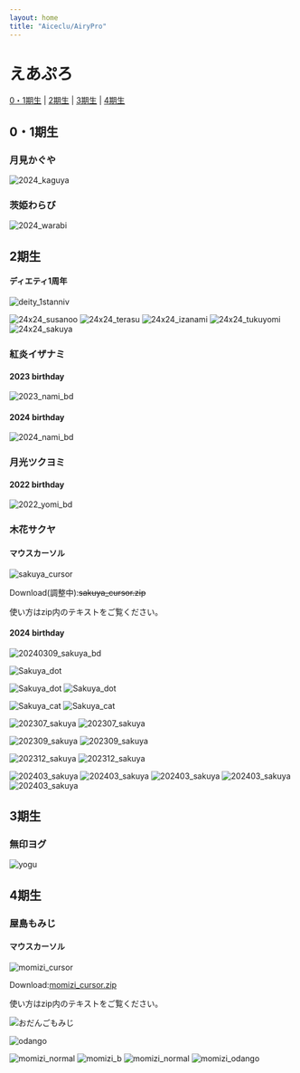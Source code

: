 ```yaml
---
layout: home
title: "Aiceclu/AiryPro"
---
```

# えあぷろ
[0・1期生](#0・1期生) | [2期生](#2期生) | [3期生](#3期生) | [4期生](#4期生)

## 0・1期生
### 月見かぐや
![2024_kaguya](img/2024_kaguya.png)

### 茨姫わらび
![2024_warabi](img/2024_warabi.png)


## 2期生
#### ディエティ1周年
![deity_1stanniv](img/202309_deity.gif)

![24x24_susanoo](img/24x24_susanoo.png) ![24x24_terasu](img/24x24_terasu.png) ![24x24_izanami](img/24x24_izanami.png) ![24x24_tukuyomi](img/24x24_tukuyomi.png) ![24x24_sakuya](img/24x24_sakuya.png)

### 紅炎イザナミ
#### 2023 birthday
![2023_nami_bd](img/2023_nami_bd.png)
#### 2024 birthday
![2024_nami_bd](img/2024_nami_bd.png)

### 月光ツクヨミ
#### 2022 birthday
![2022_yomi_bd](img/2022_yomi_bd.png)

### 木花サクヤ
#### マウスカーソル

![sakuya_cursor](img/sakuya_cur.gif "sakuya cursor")

Download(調整中):~~sakuya_cursor.zip~~

使い方はzip内のテキストをご覧ください。

#### 2024 birthday
![20240309_sakuya_bd](img/20240309_sakuya_bd.png)

![Sakuya_dot](img/Sakuya_dot.png)

![Sakuya_dot](img/sakuya_dot_x.png)
![Sakuya_dot](img/sakuya_dot_cat_x.png)

![Sakuya_cat](img/sakuya_cat.png)
![Sakuya_cat](img/sakuya_cat_x.png)

![202307_sakuya](img/202307_sakuya.png)
![202307_sakuya](img/202307_sakuyax.png)

![202309_sakuya](img/202309_sakuya.png)
![202309_sakuya](img/202309_sakuya_x.png)

![202312_sakuya](img/202312_sakuya.png)
![202312_sakuya](img/202312_sakuya_x.png)

![202403_sakuya](img/202403_sakuya_a1.png)
![202403_sakuya](img/202403_sakuya_ax1.png)
![202403_sakuya](img/202403_sakuya_ax2.png)
![202403_sakuya](img/202403_sakuya_bx1.png)
![202403_sakuya](img/202403_sakuya_bx2.png)

## 3期生
### 無印ヨグ
![yogu](img/yogu_ani.gif)

## 4期生
### 屋島もみじ
#### マウスカーソル

![momizi_cursor](img/momizi_cur.gif "momizi_cursor")

Download:[momizi_cursor.zip](files/momizi_cursor.zip)

使い方はzip内のテキストをご覧ください。 

![おだんごもみじ](img/202404_momizi_odango.gif)

![odango](img/202404_momizi_odango_x.gif)

![momizi_normal](img/momizi_normal.gif)
![momizi_b](img/momizi_b.gif)
![momizi_normal](img/momizi00.png)
![momizi_odango](img/momizi01.png)
